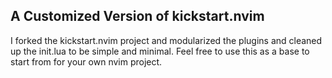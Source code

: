## A Customized Version of kickstart.nvim

I forked the kickstart.nvim project and modularized the plugins and cleaned up the init.lua to be simple and minimal. Feel free to use this as a base to start from for your own nvim project.
